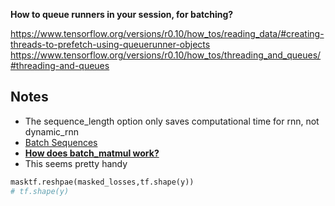 
**How to queue runners in your session, for batching?**

https://www.tensorflow.org/versions/r0.10/how_tos/reading_data/#creating-threads-to-prefetch-using-queuerunner-objects
https://www.tensorflow.org/versions/r0.10/how_tos/threading_and_queues/#threading-and-queues

## Notes

- The sequence_length option only saves computational time for rnn, not dynamic_rnn
- [Batch Sequences](https://github.com/tensorflow/tensorflow/blob/4d579354034497d7fb58d01263dea72fc0014edd/tensorflow/g3doc/api_docs/python/functions_and_classes/shard4/tf.contrib.training.batch_sequences_with_states.md)
- [**How does batch\_matmul work?**](http://stackoverflow.com/questions/34183343/how-does-tensorflow-batch-matmul-work)
- This seems pretty handy 

```python
masktf.reshpae(masked_losses,tf.shape(y))
# tf.shape(y)
```


